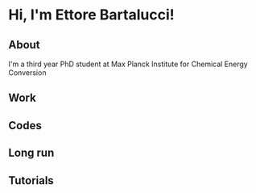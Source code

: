 # Hi, I'm Ettore Bartalucci!

## About
I'm a third year PhD student at Max Planck Institute for Chemical Energy Conversion


## Work


## Codes


## Long run


## Tutorials